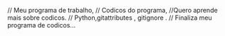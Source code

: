 // Meu programa de trabalho,
// Codicos do programa,
//Quero aprende mais sobre codicos.
// Python,gitattributes , gitignore .
//  Finaliza meu programa de codicos...
